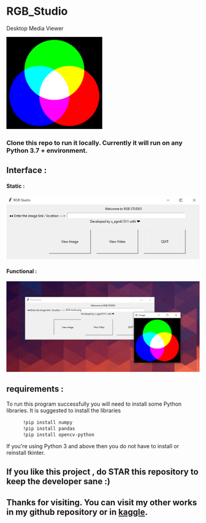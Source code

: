 # RGB_Studio
Desktop Media Viewer 

![](https://github.com/sagnik1511/RGB_Studio/blob/main/RGB%20studio.png)

### Clone this repo to run it locally. Currently it will run on any Python 3.7 + environment.

## Interface :

#### Static :

![](https://github.com/sagnik1511/RGB_Studio/blob/main/interface_RGB_studio.png)

#### Functional :

![](https://github.com/sagnik1511/RGB_Studio/blob/main/function_interface.png)

## requirements :
    
  To run this program successfully you will need to install some Python libraries. It is suggested to install the libraries 
          
          !pip install numpy
          !pip install pandas
          !pip install opencv-python
  If you're using Python 3 and above then you do not have to install or reinstall tkinter.
  
  
  ## If you like this project , do STAR this repository to keep the developer sane :)
  
  ## Thanks for visiting. You can visit my other works in my github repository or in [kaggle](https://www.kaggle.com/sagnik1511/code).
  
